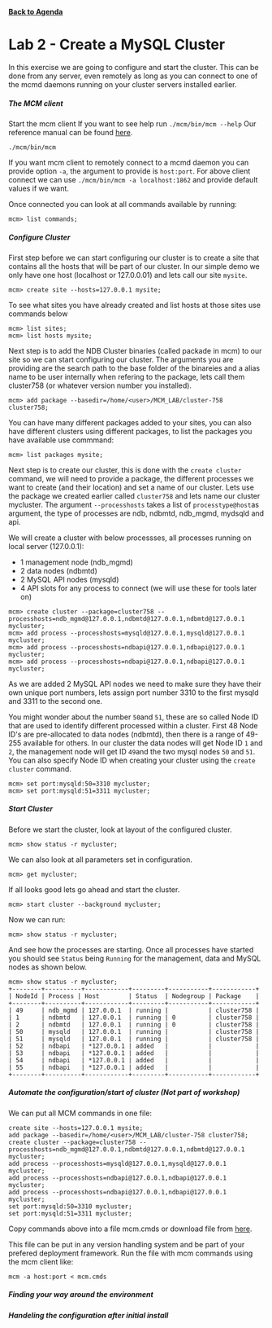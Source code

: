 
**[Back to Agenda](./../README.md)**

# Lab 2 - Create a MySQL Cluster

In this exercise we are going to configure and start the cluster. This can be done from any server, even remotely as long as you can connect to one of the mcmd daemons running on your cluster servers installed earlier.

#####  The MCM client

Start the mcm client
If you want to see help run `./mcm/bin/mcm --help`
Our reference manual can be found [here](https://dev.mysql.com/doc/mysql-cluster-manager/1.4/en/mcm-cluster-commands.html).

```
./mcm/bin/mcm
```

If you want mcm client to remotely connect to a mcmd daemon you can provide option `-a`, the argument to provide is `host:port`. For above client connect we can use `./mcm/bin/mcm -a localhost:1862` and provide default values if we want.


Once connected you can look at all commands available by running:
```
mcm> list commands;
```

##### Configure Cluster

First step before we can start configuring our cluster is to create a site that contains all the hosts that will be part of our cluster. In our simple demo we only have one host (localhost or 127.0.0.01) and lets call our site `mysite`.
```
mcm> create site --hosts=127.0.0.1 mysite;
```

To see what sites you have already created and list hosts at those sites use commands below
```
mcm> list sites;
mcm> list hosts mysite;
```

Next step is to add the NDB Cluster binaries (called packade in mcm) to our site so we can start configuring our cluster. The arguments you are providing are the search path to the base folder of the binareies and a alias name to be user internally when refering to the package, lets call them cluster758 (or whatever version number you installed).
```
mcm> add package --basedir=/home/<user>/MCM_LAB/cluster-758 cluster758;
```

You can have many different packages added to your sites, you can also have different clusters using different packages, to list the packages you have available use commmand:
```
mcm> list packages mysite;
```
Next step is to create our cluster, this is done with the `create cluster` command, we will need to provide a package, the different processes we want to create (and their location) and set a name of our cluster.
Lets use the package we created earlier called `cluster758` and lets name our cluster mycluster.
The argument `--processhosts` takes a list of `processtype@host`as argument, the type of processes are ndb, ndbmtd, ndb_mgmd, mydsqld and api.

We will create a cluster with below processses, all processes running on local server (127.0.0.1):
- 1 management node (ndb_mgmd)
- 2 data nodes (ndbmtd)
- 2 MySQL API nodes (mysqld)
- 4 API slots for any process to connect (we will use these for tools later on)
```
mcm> create cluster --package=cluster758 --processhosts=ndb_mgmd@127.0.0.1,ndbmtd@127.0.0.1,ndbmtd@127.0.0.1 mycluster;
mcm> add process --processhosts=mysqld@127.0.0.1,mysqld@127.0.0.1 mycluster;
mcm> add process --processhosts=ndbapi@127.0.0.1,ndbapi@127.0.0.1 mycluster;
mcm> add process --processhosts=ndbapi@127.0.0.1,ndbapi@127.0.0.1 mycluster;
```

As we are added 2 MySQL API nodes we need to make sure they have their own unique port numbers, lets assign port number 3310 to the first mysqld and 3311 to the second one.

You might wonder about the number `50`and `51`, these are so called Node ID that are used to identify different processed within a cluster. First 48 Node ID's are pre-allocated to data nodes (ndbmtd), then there is a range of 49-255 available for others. In our cluster the data nodes will get Node ID `1` and `2`, the management node will get ID `49`and the two mysql nodes `50` and `51`. You can also specify Node ID when creating your cluster using the `create cluster` command.
```
mcm> set port:mysqld:50=3310 mycluster;
mcm> set port:mysqld:51=3311 mycluster;
```

##### Start Cluster

Before we start the cluster, look at layout of the configured cluster.
```
mcm> show status -r mycluster;
```
We can also look at all parameters set in configuration.
```
mcm> get mycluster;
```
If all looks good lets go ahead and start the cluster.
```
mcm> start cluster --background mycluster;
```
Now we can run:
```
mcm> show status -r mycluster;
```
And see how the processes are starting.
Once all processes have started you should see `Status` being `Running` for the management, data and MySQL nodes as shown below.
```
mcm> show status -r mycluster;
+--------+----------+------------+---------+-----------+------------+
| NodeId | Process | Host        | Status  | Nodegroup | Package    |
+--------+----------+------------+---------+-----------+------------+
| 49     | ndb_mgmd | 127.0.0.1  | running |           | cluster758 |
| 1      | ndbmtd   | 127.0.0.1  | running | 0         | cluster758 |
| 2      | ndbmtd   | 127.0.0.1  | running | 0         | cluster758 |
| 50     | mysqld   | 127.0.0.1  | running |           | cluster758 |
| 51     | mysqld   | 127.0.0.1  | running |           | cluster758 |
| 52     | ndbapi   | *127.0.0.1 | added   |           |            |
| 53     | ndbapi   | *127.0.0.1 | added   |           |            |
| 54     | ndbapi   | *127.0.0.1 | added   |           |            |
| 55     | ndbapi   | *127.0.0.1 | added   |           |            |
+--------+----------+------------+---------+-----------+------------+
```

##### Automate the configuration/start of cluster (Not part of workshop)
We can put all MCM commands in one file:
```
create site --hosts=127.0.0.1 mysite;
add package --basedir=/home/<user>/MCM_LAB/cluster-758 cluster758;
create cluster --package=cluster758 --processhosts=ndb_mgmd@127.0.0.1,ndbmtd@127.0.0.1,ndbmtd@127.0.0.1 mycluster;
add process --processhosts=mysqld@127.0.0.1,mysqld@127.0.0.1 mycluster;
add process --processhosts=ndbapi@127.0.0.1,ndbapi@127.0.0.1 mycluster;
add process --processhosts=ndbapi@127.0.0.1,ndbapi@127.0.0.1 mycluster;
set port:mysqld:50=3310 mycluster;
set port:mysqld:51=3311 mycluster;
```
Copy commands above into a file mcm.cmds or download file from [here](https://gist.github.com/wwwted/1ee83009d7344c1348aae41df655d839).

This file can be put in any version handling system and be part of your prefered deployment framework.
Run the file with mcm commands using the mcm client like:
```
mcm -a host:port < mcm.cmds
```

##### Finding your way around the environment

##### Handeling the configuration after initial install
